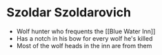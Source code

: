 # Szoldar Szoldarovich

* Wolf hunter who frequents the [[Blue Water Inn]]
* Has a notch in his bow for every wolf he's killed
* Most of the wolf heads in the inn are from them